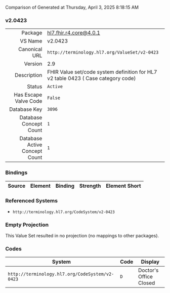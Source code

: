 Comparison of 
Generated at Thursday, April 3, 2025 8:18:15 AM

### v2.0423

|      |     |
| ---: | --- |
| Package | hl7.fhir.r4.core@4.0.1 |
| VS Name | v2.0423 |
| Canonical URL | `http://terminology.hl7.org/ValueSet/v2-0423` |
| Version | 2.9 |
| Description | FHIR Value set/code system definition for HL7 v2 table 0423 ( Case category code) |
| Status | `Active` |
| Has Escape Valve Code | `False` |
| Database Key | `3096` |
| Database Concept Count | `1` |
| Database Active Concept Count | `1` |
### Bindings

| Source | Element | Binding | Strength | Element Short |
| ------ | ------- | ------- | -------- | ------------- |

### Referenced Systems

* `http://terminology.hl7.org/CodeSystem/v2-0423`
### Empty Projection

This Value Set resulted in no projection (no mappings to other packages).

### Codes

| System | Code | Display |
| ------ | ---- | ------- |
| `http://terminology.hl7.org/CodeSystem/v2-0423` | `D` | Doctor's Office Closed |
